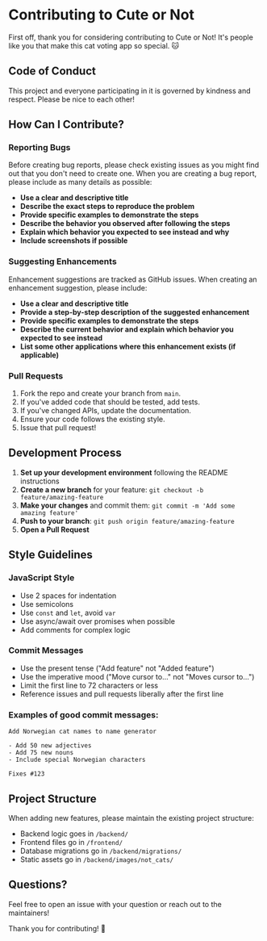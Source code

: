 # Contributing to Cute or Not

First off, thank you for considering contributing to Cute or Not! It's people like you that make this cat voting app so special. 🐱

## Code of Conduct

This project and everyone participating in it is governed by kindness and respect. Please be nice to each other!

## How Can I Contribute?

### Reporting Bugs

Before creating bug reports, please check existing issues as you might find out that you don't need to create one. When you are creating a bug report, please include as many details as possible:

* **Use a clear and descriptive title**
* **Describe the exact steps to reproduce the problem**
* **Provide specific examples to demonstrate the steps**
* **Describe the behavior you observed after following the steps**
* **Explain which behavior you expected to see instead and why**
* **Include screenshots if possible**

### Suggesting Enhancements

Enhancement suggestions are tracked as GitHub issues. When creating an enhancement suggestion, please include:

* **Use a clear and descriptive title**
* **Provide a step-by-step description of the suggested enhancement**
* **Provide specific examples to demonstrate the steps**
* **Describe the current behavior and explain which behavior you expected to see instead**
* **List some other applications where this enhancement exists (if applicable)**

### Pull Requests

1. Fork the repo and create your branch from `main`.
2. If you've added code that should be tested, add tests.
3. If you've changed APIs, update the documentation.
4. Ensure your code follows the existing style.
5. Issue that pull request!

## Development Process

1. **Set up your development environment** following the README instructions
2. **Create a new branch** for your feature: `git checkout -b feature/amazing-feature`
3. **Make your changes** and commit them: `git commit -m 'Add some amazing feature'`
4. **Push to your branch**: `git push origin feature/amazing-feature`
5. **Open a Pull Request**

## Style Guidelines

### JavaScript Style

* Use 2 spaces for indentation
* Use semicolons
* Use `const` and `let`, avoid `var`
* Use async/await over promises when possible
* Add comments for complex logic

### Commit Messages

* Use the present tense ("Add feature" not "Added feature")
* Use the imperative mood ("Move cursor to..." not "Moves cursor to...")
* Limit the first line to 72 characters or less
* Reference issues and pull requests liberally after the first line

### Examples of good commit messages:

```
Add Norwegian cat names to name generator

- Add 50 new adjectives
- Add 75 new nouns
- Include special Norwegian characters

Fixes #123
```

## Project Structure

When adding new features, please maintain the existing project structure:

* Backend logic goes in `/backend/`
* Frontend files go in `/frontend/`
* Database migrations go in `/backend/migrations/`
* Static assets go in `/backend/images/not_cats/`

## Questions?

Feel free to open an issue with your question or reach out to the maintainers!

Thank you for contributing! 🎉